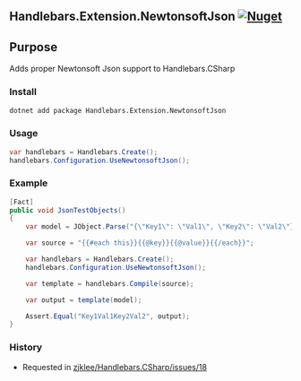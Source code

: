 Handlebars.Extension.NewtonsoftJson [![Nuget](https://img.shields.io/nuget/v/Handlebars.Extension.NewtonsoftJson)](https://www.nuget.org/packages/Handlebars.Extension.NewtonsoftJson/)
--

## Purpose

Adds proper Newtonsoft Json support to Handlebars.CSharp

### Install
```cmd
dotnet add package Handlebars.Extension.NewtonsoftJson
```

### Usage
```c#
var handlebars = Handlebars.Create();
handlebars.Configuration.UseNewtonsoftJson();
```

### Example
```c#
[Fact]
public void JsonTestObjects()
{
    var model = JObject.Parse("{\"Key1\": \"Val1\", \"Key2\": \"Val2\"}");

    var source = "{{#each this}}{{@key}}{{@value}}{{/each}}";

    var handlebars = Handlebars.Create();
    handlebars.Configuration.UseNewtonsoftJson();

    var template = handlebars.Compile(source);

    var output = template(model);

    Assert.Equal("Key1Val1Key2Val2", output);
}
```

### History
- Requested in [zjklee/Handlebars.CSharp/issues/18](https://github.com/zjklee/Handlebars.CSharp/issues/18)


